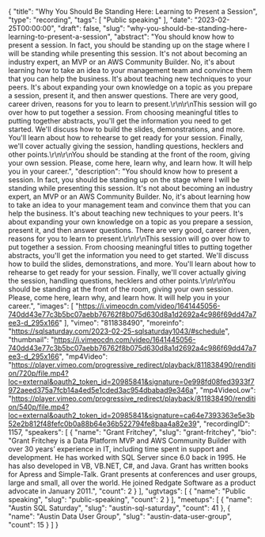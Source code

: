 {
  "title": "Why You Should Be Standing Here: Learning to Present a Session",
  "type": "recording",
  "tags": [
    "Public speaking"
  ],
  "date": "2023-02-25T00:00:00",
  "draft": false,
  "slug": "why-you-should-be-standing-here-learning-to-present-a-session",
  "abstract": "You should know how to present a session. In fact, you should be standing up on the stage where I will be standing while presenting this session. It's not about becoming an industry expert, an MVP or an AWS Community Builder. No, it's about learning how to take an idea to your management team and convince them that you can help the business. It's about teaching new techniques to your peers. It's about expanding your own knowledge on a topic as you prepare a session, present it, and then answer questions. There are very good, career driven, reasons for you to learn to present.\r\n\r\nThis session will go over how to put together a session. From choosing meaningful titles to putting together abstracts, you'll get the information you need to get started. We'll discuss how to build the slides, demonstrations, and more. You'll learn about how to rehearse to get ready for your session. Finally, we'll cover actually giving the session, handling questions, hecklers and other points.\r\n\r\nYou should be standing at the front of the room, giving your own session. Please, come here, learn why, and learn how. It will help you in your career.",
  "description": "You should know how to present a session. In fact, you should be standing up on the stage where I will be standing while presenting this session. It's not about becoming an industry expert, an MVP or an AWS Community Builder. No, it's about learning how to take an idea to your management team and convince them that you can help the business. It's about teaching new techniques to your peers. It's about expanding your own knowledge on a topic as you prepare a session, present it, and then answer questions. There are very good, career driven, reasons for you to learn to present.\r\n\r\nThis session will go over how to put together a session. From choosing meaningful titles to putting together abstracts, you'll get the information you need to get started. We'll discuss how to build the slides, demonstrations, and more. You'll learn about how to rehearse to get ready for your session. Finally, we'll cover actually giving the session, handling questions, hecklers and other points.\r\n\r\nYou should be standing at the front of the room, giving your own session. Please, come here, learn why, and learn how. It will help you in your career.",
  "images": [
    "https://i.vimeocdn.com/video/1641445056-740dd43e77c3b5bc07aebb76762f8b075d630d8a1d2692a4c986f69dd47a7ee3-d_295x166"
  ],
  "vimeo": "811838490",
  "moreinfo": "https://sqlsaturday.com/2023-02-25-sqlsaturday1043/#schedule",
  "thumbnail": "https://i.vimeocdn.com/video/1641445056-740dd43e77c3b5bc07aebb76762f8b075d630d8a1d2692a4c986f69dd47a7ee3-d_295x166",
  "mp4Video": "https://player.vimeo.com/progressive_redirect/playback/811838490/rendition/720p/file.mp4?loc=external&oauth2_token_id=20985841&signature=0e998fd08fed3933f7972aeed375a7fcb14a4ed5e1cded3ac954dbabad9e346a",
  "mp4VideoLow": "https://player.vimeo.com/progressive_redirect/playback/811838490/rendition/540p/file.mp4?loc=external&oauth2_token_id=20985841&signature=ca64e7393363e5e3b52e2b812f48fefc0b0a88b64e36b522794fe8baa4a82e39",
  "recordingID": 1157,
  "speakers": [
    {
      "name": "Grant Fritchey",
      "slug": "grant-fritchey",
      "bio": "Grant Fritchey is a Data Platform MVP and AWS Community Builder with over 30 years’ experience in IT, including time spent in support and development. He has worked with SQL Server since 6.0 back in 1995. He has also developed in VB, VB.NET, C#, and Java. Grant has written books for Apress and Simple-Talk. Grant presents at conferences and user groups, large and small, all over the world. He joined Redgate Software as a product advocate in January 2011.",
      "count": 2
    }
  ],
  "ugtvtags": [
    {
      "name": "Public speaking",
      "slug": "public-speaking",
      "count": 2
    }
  ],
  "meetups": [
    {
      "name": "Austin SQL Saturday",
      "slug": "austin-sql-saturday",
      "count": 41
    },
    {
      "name": "Austin Data User Group",
      "slug": "austin-data-user-group",
      "count": 15
    }
  ]
}